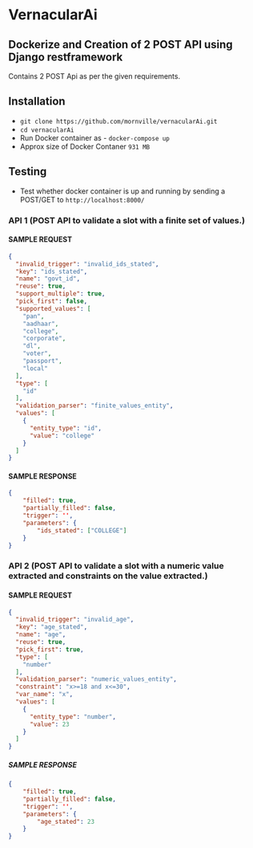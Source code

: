 # VernacularAi
## Dockerize and Creation of 2 POST API using Django restframework
Contains 2 POST Api as per the given requirements.

## Installation
- `git clone https://github.com/mornville/vernacularAi.git`
- `cd vernacularAi`
- Run Docker container as - `docker-compose up`
- Approx size of Docker Contaner `931 MB`

## Testing
- Test whether docker container is up and running by sending a POST/GET to `http://localhost:8000/`

### API 1 (POST API to validate a slot with a finite set of values.)
#### SAMPLE REQUEST
```json
{
  "invalid_trigger": "invalid_ids_stated",
  "key": "ids_stated",
  "name": "govt_id",
  "reuse": true,
  "support_multiple": true,
  "pick_first": false,
  "supported_values": [
    "pan",
    "aadhaar",
    "college",
    "corporate",
    "dl",
    "voter",
    "passport",
    "local"
  ],
  "type": [
    "id"
  ],
  "validation_parser": "finite_values_entity",
  "values": [
    {
      "entity_type": "id",
      "value": "college"
    }
  ]
}
```

#### SAMPLE RESPONSE
```json
{
    "filled": true,
    "partially_filled": false,
    "trigger": '',
    "parameters": {
        "ids_stated": ["COLLEGE"]
    }
}
```

### API 2 (POST API to validate a slot with a numeric value extracted and constraints on the value extracted.)
#### SAMPLE REQUEST
```json
{
  "invalid_trigger": "invalid_age",
  "key": "age_stated",
  "name": "age",
  "reuse": true,
  "pick_first": true,
  "type": [
    "number"
  ],
  "validation_parser": "numeric_values_entity",
  "constraint": "x>=18 and x<=30",
  "var_name": "x",
  "values": [
    {
      "entity_type": "number",
      "value": 23
    }
  ]
}
```

##### SAMPLE RESPONSE
```json
{
    "filled": true,
    "partially_filled": false,
    "trigger": '',
    "parameters": {
        "age_stated": 23
    }
}
```
